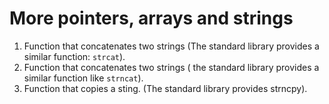# More pointers, arrays and strings

1. Function that concatenates two strings (The standard library provides a similar function: `strcat`).
2. Function that concatenates two strings ( the standard library provides a similar function like `strncat`).
3. Function that copies a sting. (The standard library provides strncpy).
